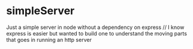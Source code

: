 # simpleServer

Just a simple server in node without a dependency on express
// I know express is easier but wanted to build one to understand the moving parts that goes in running an http server
